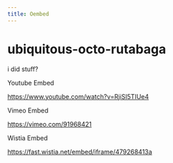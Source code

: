 ```yaml
---
title: Oembed
---
```


# ubiquitous-octo-rutabaga
i did stuff?

Youtube Embed

https://www.youtube.com/watch?v=RjiSI5TIUe4


Vimeo Embed

https://vimeo.com/91968421

Wistia Embed

https://fast.wistia.net/embed/iframe/479268413a